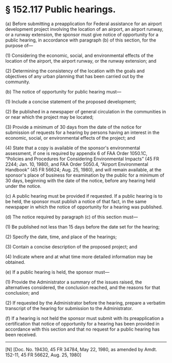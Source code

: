 # § 152.117   Public hearings.

(a) Before submitting a preapplication for Federal assistance for an airport development project involving the location of an airport, an airport runway, or a runway extension, the sponsor must give notice of opportunity for a public hearing, in accordance with paragraph (b) of this section, for the purpose of—


(1) Considering the economic, social, and environmental effects of the location of the airport, the airport runway, or the runway extension; and 


(2) Determining the consistency of the location with the goals and objectives of any urban planning that has been carried out by the community. 


(b) The notice of opportunity for public hearing must—


(1) Include a concise statement of the proposed development; 


(2) Be published in a newspaper of general circulation in the communities in or near which the project may be located; 


(3) Provide a minimum of 30 days from the date of the notice for submission of requests for a hearing by persons having an interest in the economic, social, or environmental effects of the project; and 


(4) State that a copy is available of the sponsor's environmental assessment, if one is required by appendix 6 of FAA Order 1050.1C, “Policies and Procedures for Considering Environmental Impacts” (45 FR 2244; Jan. 10, 1980), and FAA Order 5050.4, “Airport Environmental Handbook” (45 FR 56624; Aug. 25, 1980), and will remain available, at the sponsor's place of business for examination by the public for a minimum of 30 days, beginning with the date of the notice, before any hearing held under the notice. 


(c) A public hearing must be provided if requested. If a public hearing is to be held, the sponsor must publish a notice of that fact, in the same newspaper in which the notice of opportunity for a hearing was published. 


(d) The notice required by paragraph (c) of this section must—


(1) Be published not less than 15 days before the date set for the hearing; 


(2) Specify the date, time, and place of the hearings; 


(3) Contain a concise description of the proposed project; and 


(4) Indicate where and at what time more detailed information may be obtained. 


(e) If a public hearing is held, the sponsor must—


(1) Provide the Administrator a summary of the issues raised, the alternatives considered, the conclusion reached, and the reasons for that conclusion; and 


(2) If requested by the Administrator before the hearing, prepare a verbatim transcript of the hearing for submission to the Administrator. 


(f) If a hearing is not held the sponsor must submit with its preapplication a certification that notice of opportunity for a hearing has been provided in accordance with this section and that no request for a public hearing has been received. 



---

[N] [Doc. No. 19430, 45 FR 34784, May 22, 1980, as amended by Amdt. 152-11, 45 FR 56622, Aug. 25, 1980]




